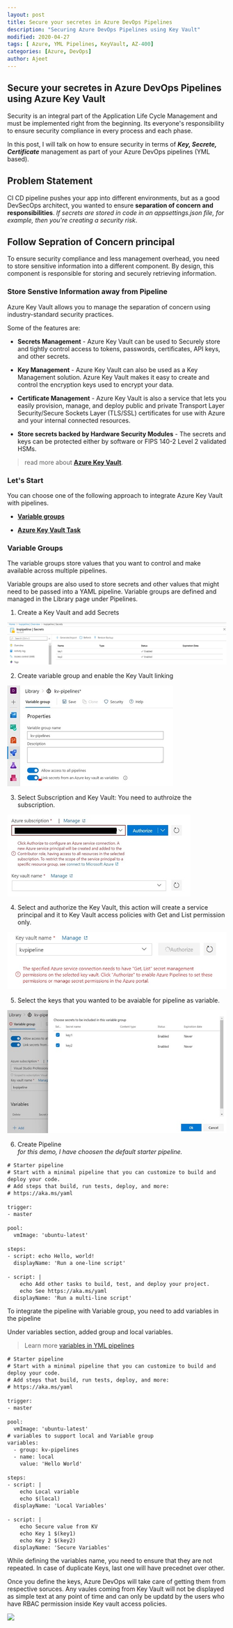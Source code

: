 ```yaml
---
layout: post
title: Secure your secretes in Azure DevOps Pipelines
description: "Securing Azure DevOps Pipelines using Key Vault"
modified: 2020-04-27
tags: [ Azure, YML Pipelines, KeyVault, AZ-400]
categories: [Azure, DevOps]
author: Ajeet
---
```


## Secure your secretes in Azure DevOps Pipelines using Azure Key Vault  

Security is an integral part of the Application Life Cycle Management and must be implemented right from the beginning. Its everyone's responsibility to ensure security compliance in every process and each phase.

In this post, I will talk on how to ensure security in terms of ***Key, Secrete, Certificate*** management as part of your Azure DevOps pipelines (YML based). 

<!--more-->

## Problem Statement

CI CD pipeline pushes your app into different environments, but as a good DevSecOps architect, you wanted to ensure **separation of concern and responsibilities**. *If secrets are stored in code in an appsettings.json file, for example, then you're creating a security risk*.

## Follow Sepration of Concern principal

To ensure security compliance and less management overhead, you need to store sensitive information into a different component.  By design, this component is responsible for storing and securely retrieving information. 

### Store Senstive Information away from Pipeline

Azure Key Vault allows you to manage the separation of concern using industry-standard security practices. 

Some of the features are: 

- **Secrets Management** - Azure Key Vault can be used to Securely store and tightly control access to tokens, passwords, certificates, API keys, and other secrets.

- **Key Management** - Azure Key Vault can also be used as a Key Management solution. Azure Key Vault makes it easy to create and control the encryption keys used to encrypt your data.

- **Certificate Management** - Azure Key Vault is also a service that lets you easily provision, manage, and deploy public and private Transport Layer Security/Secure Sockets Layer (TLS/SSL) certificates for use with Azure and your internal connected resources.

- **Store secrets backed by Hardware Security Modules** - The secrets and keys can be protected either by software or FIPS 140-2 Level 2 validated HSMs.

> read more about [**Azure Key Vault**](https://docs.microsoft.com/en-in/azure/key-vault/general/overview).

### Let's Start

You can choose one of the following approach to integrate Azure Key Vault with pipelines.

- [**Variable groups**](#variables-groups)

- [**Azure Key Vault Task**](#azure-key-vault-task)

### Variable Groups

The variable groups store values that you want to control and make available across multiple pipelines. 

Variable groups are also used to store secrets and other values that might need to be passed into a YAML pipeline. Variable groups are defined and managed in the Library page under Pipelines.

1. Create a Key Vault and add Secrets

![Create KV Secrets](/images/posts/azdo/keyvault.JPG)

2. Create variable group and enable the Key Vault linking

![Create Variable Group](/images/posts/azdo/linkkv.JPG)

3. Select Subscription and Key Vault: You need to authroize the subscription. 

![Link kv](/images/posts/azdo/kvpipeline3.JPG)

4. Select and authorize the Key Vault, this action will create a service principal and it to Key Vault access policies with Get and List permission only.

![authorize](/images/posts/azdo/selectkv.JPG)

5. Select the keys that you wanted to be avaiable for pipeline as variable.

![filter](/images/posts/azdo/filter.JPG)

6. Create Pipeline\
*for this demo, I have choosen the default starter pipeline.*

```YML
# Starter pipeline
# Start with a minimal pipeline that you can customize to build and deploy your code.
# Add steps that build, run tests, deploy, and more:
# https://aka.ms/yaml

trigger:
- master

pool:
  vmImage: 'ubuntu-latest'

steps:
- script: echo Hello, world!
  displayName: 'Run a one-line script'

- script: |
    echo Add other tasks to build, test, and deploy your project.
    echo See https://aka.ms/yaml
  displayName: 'Run a multi-line script'
```

To integrate the pipeline with Variable group, you need to add variables in the pipeline

Under variables section, added group and local variables. 
> Learn more [variables in YML pipelines](https://docs.microsoft.com/en-us/azure/devops/pipelines/process/variables?view=azure-devops&tabs=yaml%2Cbatch)

```YML
# Starter pipeline
# Start with a minimal pipeline that you can customize to build and deploy your code.
# Add steps that build, run tests, deploy, and more:
# https://aka.ms/yaml

trigger:
- master

pool:
  vmImage: 'ubuntu-latest'
# variables to support local and Variable group
variables:
  - group: kv-pipelines
  - name: local
    value: 'Hello World'
    
steps:
- script: |
    echo Local variable
    echo $(local)
  displayName: 'Local Variables'

- script: |
    echo Secure value from KV
    echo Key 1 $(key1)
    echo Key 2 $(key2)
  displayName: 'Secure Variables'
```

While defining the variables name, you need to ensure that they are not repeated. In case of duplicate Keys, last one will have precednet over other.

Once you define the keys, Azure DevOps will take care of getting them from respective soruces. Any vaules coming from Key Vault will not be displayed as simple text at any point of time and can only be updatd by the users who have RBAC permission inside Key vault access policies.

![ ](https://media1.giphy.com/media/JpGRoqJXTqv4f1mrJb/100.webp?cid=ecf05e47d6cfd92788dfc2cd326e5a4af621da17e69257b7&rid=100.webp)
